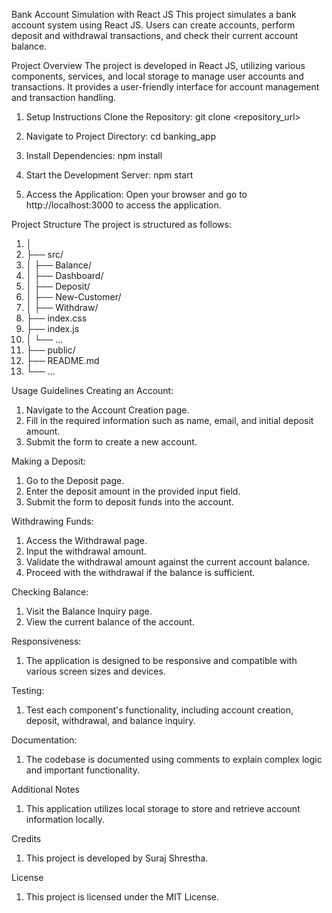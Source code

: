 Bank Account Simulation with React JS
This project simulates a bank account system using React JS. Users can create accounts, perform deposit and withdrawal transactions, and check their current account balance.

Project Overview
The project is developed in React JS, utilizing various components, services, and local storage to manage user accounts and transactions. It provides a user-friendly interface for account management and transaction handling.

1) Setup Instructions
Clone the Repository:
git clone <repository_url>

2) Navigate to Project Directory:
cd banking_app

3) Install Dependencies:
npm install

4) Start the Development Server:
npm start

5) Access the Application:
Open your browser and go to http://localhost:3000 to access the application.

Project Structure
The project is structured as follows:
1. │
2. ├── src/
3. │   ├── Balance/
4. │   ├── Dashboard/
5. │   ├── Deposit/
6. │   ├── New-Customer/
7. │   ├── Withdraw/
8. ├── index.css
9. ├── index.js
10. │   └── ...
11. ├── public/
12. ├── README.md
13. └── ...

Usage Guidelines
Creating an Account:
1. Navigate to the Account Creation page.
2. Fill in the required information such as name, email, and initial deposit amount.
3. Submit the form to create a new account.

Making a Deposit:
1. Go to the Deposit page.
2. Enter the deposit amount in the provided input field.
3. Submit the form to deposit funds into the account.

Withdrawing Funds:
1. Access the Withdrawal page.
2. Input the withdrawal amount.
3. Validate the withdrawal amount against the current account balance.
4. Proceed with the withdrawal if the balance is sufficient.

Checking Balance:
1. Visit the Balance Inquiry page.
2. View the current balance of the account.

Responsiveness:
1. The application is designed to be responsive and compatible with various screen sizes and devices.

Testing:
1. Test each component's functionality, including account creation, deposit, withdrawal, and balance inquiry.

Documentation:
1. The codebase is documented using comments to explain complex logic and important functionality.

Additional Notes
1. This application utilizes local storage to store and retrieve account information locally.

Credits
1. This project is developed by Suraj Shrestha.

License
1. This project is licensed under the MIT License.
